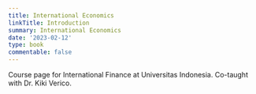 ```yaml
---
title: International Economics
linkTitle: Introduction
summary: International Economics
date: '2023-02-12'
type: book
commentable: false
---
```




Course page for International Finance at Universitas Indonesia. Co-taught with Dr. Kiki Verico.
